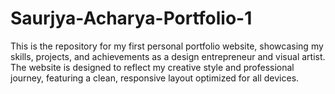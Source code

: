 # Saurjya-Acharya-Portfolio-1
This is the repository for my first personal portfolio website, showcasing my skills, projects, and achievements as a design entrepreneur and visual artist. The website is designed to reflect my creative style and professional journey, featuring a clean, responsive layout optimized for all devices.

